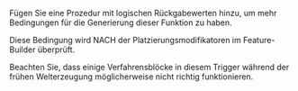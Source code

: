 Fügen Sie eine Prozedur mit logischen Rückgabewerten hinzu, um mehr Bedingungen für die Generierung dieser Funktion zu haben.

Diese Bedingung wird NACH der Platzierungsmodifikatoren im Feature-Builder überprüft.

Beachten Sie, dass einige Verfahrensblöcke in diesem Trigger während der frühen Welterzeugung möglicherweise nicht richtig funktionieren.